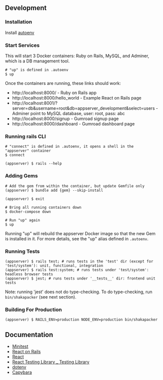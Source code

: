 ## Development

### Installation

Install [autoenv](https://github.com/hyperupcall/autoenv)

### Start Services

This will start 3 Docker containers: Ruby on Rails, MySQL, and Adminer, which is a DB management tool.

```shell
# "up" is defined in .autoenv
$ up
```

Once the containers are running, these links should work:

- http://localhost:8000/ - Ruby on Rails app
- http://localhost:8000/hello_world - Example React on Rails page
- http://localhost:8001/?server=db&username=root&db=appserver_development&select=users - Adminer point to MySQL database, user: root, pass: abc
- http://localhost:8000/signup - Gumroad signup page
- http://localhost:8000/dashboard - Gumroad dashboard page

### Running rails CLI

```shell
# "connect" is defined in .autoenv, it opens a shell in the "appserver" container
$ connect

(appserver) $ rails --help
```

### Adding Gems

```shell
# Add the gem from within the container, but update Gemfile only
(appserver) $ bundle add {gem} --skip-install

(appserver) $ exit

# Bring all running containers down
$ docker-compose down

# Run "up" again
$ up
```

Running "up" will rebuild the appserver Docker image so that the new Gem is installed in it. For more details, see the "up" alias defined in `.autoenv`.

### Running Tests

```shell
(appserver) $ rails test; # runs tests in the 'test' dir (except for 'test/system'): unit, functional, integration
(appserver) $ rails test:system; # runs tests under 'test/system': headless browser tests
(appserver) $ jest; # runs tests under '__tests__' dir: frontend unit tests
```

Note: running 'jest' does not do type-checking. To do type-checking, run `bin/shakapacker` (see next section).

### Building For Production

```shell
(appserver) $ RAILS_ENV=production NODE_ENV=production bin/shakapacker
```

## Documentation

- [Minitest](http://docs.seattlerb.org/minitest/)
- [React on Rails](https://www.shakacode.com/react-on-rails/docs/)
- [React](https://react.dev/)
- [React Testing Library \_ Testing Library](https://testing-library.com/docs/react-testing-library/intro)
- [dotenv](https://www.npmjs.com/package/dotenv)
- [Capybara](https://rubydoc.info/github/teamcapybara/capybara/master)

